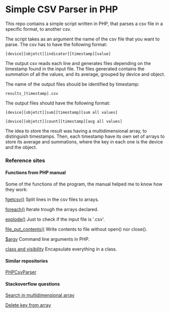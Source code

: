 # Simple CSV Parser in PHP

This repo contains a simple script written in PHP, that parses a csv file in 
a specific format, to another csv.

The script takes as an argument the name of the csv file that you want to 
parse. The csv has to have the following format:

```
[device][objetct][indicator][timestamp][value]
```

The output csv reads each line and generates files depending on the timestamp 
found in the input file. The files generated contains the summation of all 
the values, and its average, grouped by device and object.

The name of the output files should be identified by timestamp:

```
results_[timestamp].csv
```

The output files should have the following format:

```
[device][objetct][sum][timestamp][sum all values]
```
```
[device][objetct][count][timestamp][avg all values]
```

The idea to store the result was having a multidimensional array, to 
distinguish timestamps. Then, each timestamp have its own set of arrays to 
store its average and summations, where the key in each one is the device and 
the object.

### Reference sites

#### Functions from PHP manual

Some of the functions of the program, the manual helped me to know how they 
work:

[fgetcsv()](http://php.net/manual/en/function.fgetcsv.php)
Split lines in the csv files to arrays.

[foreach()](http://php.net/manual/en/control-structures.foreach.php)
Iterate trough the arrays declared.

[explode()](http://php.net/manual/en/function.explode.php)
Just to check if the input file is '.csv'.

[file\_put\_contents()](http://php.net/manual/en/function.file-put-contents.php)
Write contents to file without open() nor close().

[$argv](http://php.net/manual/en/reserved.variables.argv.php)
Command line arguments in PHP.

[class and visibility](http://php.net/manual/en/language.oop5.late-static-bindings.php)
Encapsulate everything in a class.

#### Similar repositories

[PHPCsvParser](https://github.com/kzykhys/PHPCsvParser)

#### Stackoverflow questions

[Search in multidimensional array](https://stackoverflow.com/questions/8102221/php-multidimensional-array-searching-find-key-by-specific-value)

[Delete key from array](https://stackoverflow.com/questions/5450148/php-remove-key-from-associative-array)
